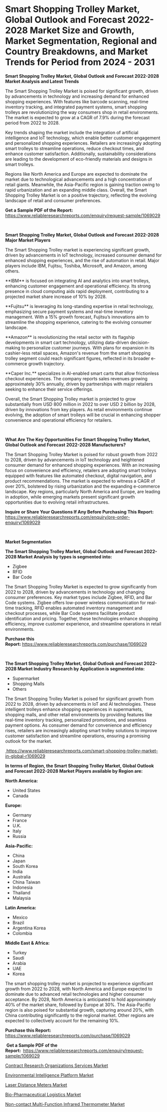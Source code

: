 <p><h1>Smart Shopping Trolley Market, Global Outlook and Forecast 2022-2028 Market Size and Growth, Market Segmentation, Regional and Country Breakdowns, and Market Trends for Period from 2024 -  2031</h1></p><p><strong>Smart Shopping Trolley Market, Global Outlook and Forecast 2022-2028 Market Analysis and Latest Trends</strong></p>
<p><p>The Smart Shopping Trolley Market is poised for significant growth, driven by advancements in technology and increasing demand for enhanced shopping experiences. With features like barcode scanning, real-time inventory tracking, and integrated payment systems, smart shopping trolleys are revolutionizing the way consumers shop in retail environments. The market is expected to grow at a CAGR of 7.9% during the forecast period from 2022 to 2028. </p><p>Key trends shaping the market include the integration of artificial intelligence and IoT technology, which enable better customer engagement and personalized shopping experiences. Retailers are increasingly adopting smart trolleys to streamline operations, reduce checkout times, and enhance customer satisfaction. Additionally, sustainability considerations are leading to the development of eco-friendly materials and designs in smart trolleys.</p><p>Regions like North America and Europe are expected to dominate the market due to technological advancements and a high concentration of retail giants. Meanwhile, the Asia-Pacific region is gaining traction owing to rapid urbanization and an expanding middle class. Overall, the Smart Shopping Trolley Market is on a positive trajectory, reflecting the evolving landscape of retail and consumer preferences.</p></p>
<p><strong>Get a Sample PDF of the Report:&nbsp;</strong> <a href="https://www.reliableresearchreports.com/enquiry/request-sample/1069029">https://www.reliableresearchreports.com/enquiry/request-sample/1069029</a></p>
<p>&nbsp;</p>
<p><strong>Smart Shopping Trolley Market, Global Outlook and Forecast 2022-2028 Major Market Players</strong></p>
<p><p>The Smart Shopping Trolley market is experiencing significant growth, driven by advancements in IoT technology, increased consumer demand for enhanced shopping experiences, and the rise of automation in retail. Major players include IBM, Fujitsu, Toshiba, Microsoft, and Amazon, among others.</p><p>**IBM** is focused on integrating AI and analytics into smart trolleys, enhancing customer engagement and operational efficiency. Its strong presence in cloud computing aids rapid deployment, contributing to a projected market share increase of 10% by 2028.</p><p>**Fujitsu** is leveraging its long-standing expertise in retail technology, emphasizing secure payment systems and real-time inventory management. With a 15% growth forecast, Fujitsu’s innovations aim to streamline the shopping experience, catering to the evolving consumer landscape.</p><p>**Amazon** is revolutionizing the retail sector with its flagship developments in smart cart technology, utilizing data-driven decision-making to personalize customer journeys. With plans for expansion in its cashier-less retail spaces, Amazon's revenue from the smart shopping trolley segment could reach significant figures, reflected in its broader e-commerce growth trajectory.</p><p>**Caper Inc.** specializes in AI-enabled smart carts that allow frictionless checkout experiences. The company reports sales revenues growing approximately 30% annually, driven by partnerships with major retailers seeking to enhance their service offerings.</p><p>Overall, the Smart Shopping Trolley market is projected to grow substantially from USD 800 million in 2022 to over USD 2 billion by 2028, driven by innovations from key players. As retail environments continue evolving, the adoption of smart trolleys will be crucial in enhancing shopper convenience and operational efficiency for retailers.</p></p>
<p>&nbsp;</p>
<p><strong>What Are The Key Opportunities For Smart Shopping Trolley Market, Global Outlook and Forecast 2022-2028 Manufacturers?</strong></p>
<p><p>The Smart Shopping Trolley Market is poised for robust growth from 2022 to 2028, driven by advancements in IoT technology and heightened consumer demand for enhanced shopping experiences. With an increasing focus on convenience and efficiency, retailers are adopting smart trolleys equipped with features like automated checkout, digital navigation, and product recommendations. The market is expected to witness a CAGR of over 20%, bolstered by rising urbanization and the expanding e-commerce landscape. Key regions, particularly North America and Europe, are leading in adoption, while emerging markets present significant growth opportunities due to evolving retail infrastructures.</p></p>
<p><strong>Inquire or Share Your Questions If Any Before Purchasing This Report:</strong> <a href="https://www.reliableresearchreports.com/enquiry/pre-order-enquiry/1069029">https://www.reliableresearchreports.com/enquiry/pre-order-enquiry/1069029</a></p>
<p>&nbsp;</p>
<p><strong>Market Segmentation</strong></p>
<p><strong>The Smart Shopping Trolley Market, Global Outlook and Forecast 2022-2028 Market Analysis by types is segmented into:</strong></p>
<p><ul><li>Zigbee</li><li>RFID</li><li>Bar Code</li></ul></p>
<p><p>The Smart Shopping Trolley Market is expected to grow significantly from 2022 to 2028, driven by advancements in technology and changing consumer preferences. Key market types include Zigbee, RFID, and Bar Code systems. Zigbee offers low-power wireless communication for real-time tracking, RFID enables automated inventory management and checkout processes, while Bar Code systems facilitate product identification and pricing. Together, these technologies enhance shopping efficiency, improve customer experience, and streamline operations in retail environments.</p></p>
<p><strong>Purchase this Report:&nbsp;</strong><a href="https://www.reliableresearchreports.com/purchase/1069029">https://www.reliableresearchreports.com/purchase/1069029</a></p>
<p>&nbsp;</p>
<p><strong>The Smart Shopping Trolley Market, Global Outlook and Forecast 2022-2028 Market Industry Research by Application is segmented into:</strong></p>
<p><ul><li>Supermarket</li><li>Shopping Malls</li><li>Others</li></ul></p>
<p><p>The Smart Shopping Trolley Market is poised for significant growth from 2022 to 2028, driven by advancements in IoT and AI technologies. These intelligent trolleys enhance shopping experiences in supermarkets, shopping malls, and other retail environments by providing features like real-time inventory tracking, personalized promotions, and seamless payment options. As consumer demand for convenience and efficiency rises, retailers are increasingly adopting smart trolley solutions to improve customer satisfaction and streamline operations, ensuring a promising outlook for the market.</p></p>
<p><a href="https://www.reliableresearchreports.com/smart-shopping-trolley-market-in-global-r1069029">&nbsp;https://www.reliableresearchreports.com/smart-shopping-trolley-market-in-global-r1069029</a></p>
<p><strong>In terms of Region, the Smart Shopping Trolley Market, Global Outlook and Forecast 2022-2028 Market Players available by Region are:</strong></p>
<p>
    <p> <strong> North America: </strong>
        <ul>
            <li>United States</li>
            <li>Canada</li>
        </ul>
        </p> 
    <p> <strong> Europe: </strong>
        <ul>
            <li>Germany</li>
            <li>France</li>
            <li>U.K.</li>
            <li>Italy</li>
            <li>Russia</li>
        </ul>
        </p> 
    <p> <strong> Asia-Pacific: </strong>
        <ul>
            <li>China</li>
            <li>Japan</li>
            <li>South Korea</li>
            <li>India</li>
            <li>Australia</li>
            <li>China Taiwan</li>
            <li>Indonesia</li>
            <li>Thailand</li>
            <li>Malaysia</li>
        </ul>
        </p> 
    <p> <strong> Latin America: </strong>
        <ul>
            <li>Mexico</li>
            <li>Brazil</li>
            <li>Argentina Korea</li>
            <li>Colombia</li>
        </ul>
        </p> 
    <p> <strong> Middle East & Africa: </strong>
        <ul>
            <li>Turkey</li>
            <li>Saudi</li>
            <li>Arabia</li>
            <li>UAE</li>
            <li>Korea</li>
        </ul>
    </p>
    </p>
<p><p>The smart shopping trolley market is projected to experience significant growth from 2022 to 2028, with North America and Europe expected to dominate due to advanced retail technologies and higher consumer acceptance. By 2028, North America is anticipated to hold approximately 40% of the market share, followed by Europe at 30%. The Asia-Pacific region is also poised for substantial growth, capturing around 20%, with China contributing significantly to the regional market. Other regions are expected to collectively account for the remaining 10%.</p></p>
<p><strong>Purchase this Report: </strong><a href="https://www.reliableresearchreports.com/purchase/1069029">https://www.reliableresearchreports.com/purchase/1069029</a></p>
<p>&nbsp;<strong>Get a Sample PDF of the Report:&nbsp;&nbsp;</strong><a href="https://www.reliableresearchreports.com/enquiry/request-sample/1069029">https://www.reliableresearchreports.com/enquiry/request-sample/1069029</a></p>
<p><strong></strong></p>
<p><p><a href="https://issuu.com/reportprime-2/docs/contract-research-organizations-ser_4b3acc65f7e483">Contract Research Organizations Services Market</a></p><p><a href="https://www.linkedin.com/pulse/global-environmental-intelligence-platform-market-analysis-10qie?trackingId=CbMzmyhMSuayMuE599HWaw%3D%3D">Environmental Intelligence Platform Market</a></p><p><a href="https://medium.com/@tracey.gray97887/global-laser-distance-meters-market-size-is-expected-to-reach-at-a-cagr-of-7-8-10040f2a5066">Laser Distance Meters Market</a></p><p><a href="https://issuu.com/reportprime-2/docs/bio-pharmaceutical-logistics-market_8d7ebbca503d1a">Bio-Pharmaceutical Logistics Market</a></p><p><a href="https://medium.com/@tracey.gray97887/non-contact-multi-function-infrared-thermometer-market-a-global-and-regional-analysis-focus-on-68b4eaa3e5e7">Non-contact Multi-Function Infrared Thermometer Market</a></p></p>